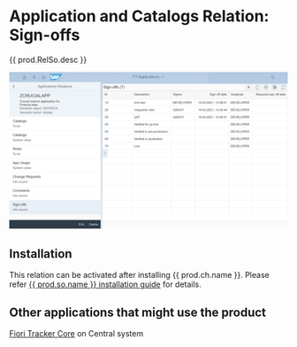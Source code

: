 # Application and Catalogs Relation: Sign-offs

{{ prod.RelSo.desc }}

[![](res/so.png)](res/so.png)

## Installation
This relation can be activated after installing {{ prod.ch.name }}. Please refer [{{ prod.so.name }} installation guide](../../so/FPS01/inst.md) for details.

## Other applications that might use the product
[Fiori Tracker Core](../../core/SPS03/main.md) on Central system
